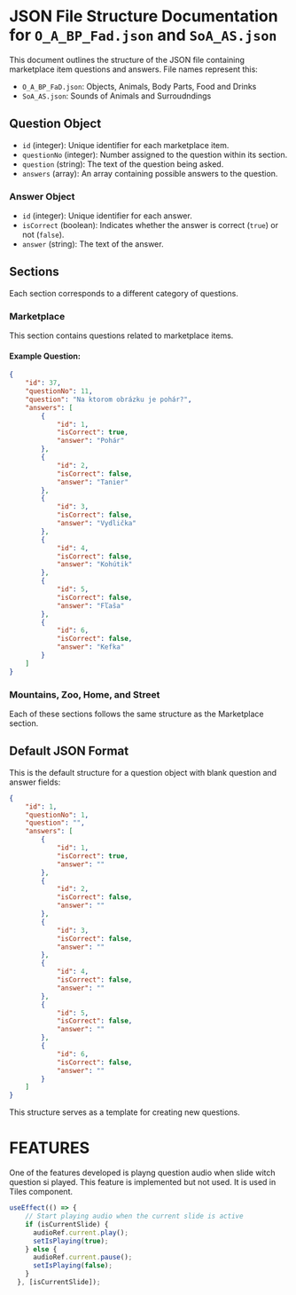 # JSON File Structure Documentation for `O_A_BP_Fad.json` and `SoA_AS.json`

This document outlines the structure of the JSON file containing marketplace item questions and answers.
File names represent this:
- `O_A_BP_FaD.json`: Objects, Animals, Body Parts, Food and Drinks
- `SoA_AS.json`: Sounds of Animals and Surroudndings
## Question Object

- `id` (integer): Unique identifier for each marketplace item.
- `questionNo` (integer): Number assigned to the question within its section.
- `question` (string): The text of the question being asked.
- `answers` (array): An array containing possible answers to the question.

### Answer Object

- `id` (integer): Unique identifier for each answer.
- `isCorrect` (boolean): Indicates whether the answer is correct (`true`) or not (`false`).
- `answer` (string): The text of the answer.

## Sections

Each section corresponds to a different category of questions.

### Marketplace 

This section contains questions related to marketplace items.

#### Example Question:

```json
{
    "id": 37,
    "questionNo": 11,
    "question": "Na ktorom obrázku je pohár?",
    "answers": [
        {
            "id": 1,
            "isCorrect": true,
            "answer": "Pohár"
        },
        {
            "id": 2,
            "isCorrect": false,
            "answer": "Tanier"
        },
        {
            "id": 3,
            "isCorrect": false,
            "answer": "Vydlička"
        },
        {
            "id": 4,
            "isCorrect": false,
            "answer": "Kohútik"
        },
        {
            "id": 5,
            "isCorrect": false,
            "answer": "Fľaša"
        },
        {
            "id": 6,
            "isCorrect": false,
            "answer": "Kefka"
        }
    ]
}
```
### Mountains, Zoo, Home, and Street

Each of these sections follows the same structure as the Marketplace section.

## Default JSON Format
This is the default structure for a question object with blank question and answer fields:

```json
{
    "id": 1,
    "questionNo": 1,
    "question": "",
    "answers": [
        {
            "id": 1,
            "isCorrect": true,
            "answer": ""
        },
        {
            "id": 2,
            "isCorrect": false,
            "answer": ""
        },
        {
            "id": 3,
            "isCorrect": false,
            "answer": ""
        },
        {
            "id": 4,
            "isCorrect": false,
            "answer": ""
        },
        {
            "id": 5,
            "isCorrect": false,
            "answer": ""
        },
        {
            "id": 6,
            "isCorrect": false,
            "answer": ""
        }
    ]
}
```

This structure serves as a template for creating new questions.

# FEATURES

One of the features developed is playng question audio when slide witch question si played. This feature is implemented but not used. It is used in Tiles component.

```javascript
useEffect(() => {
    // Start playing audio when the current slide is active
    if (isCurrentSlide) {
      audioRef.current.play();
      setIsPlaying(true);
    } else {
      audioRef.current.pause();
      setIsPlaying(false);
    }
  }, [isCurrentSlide]);

```